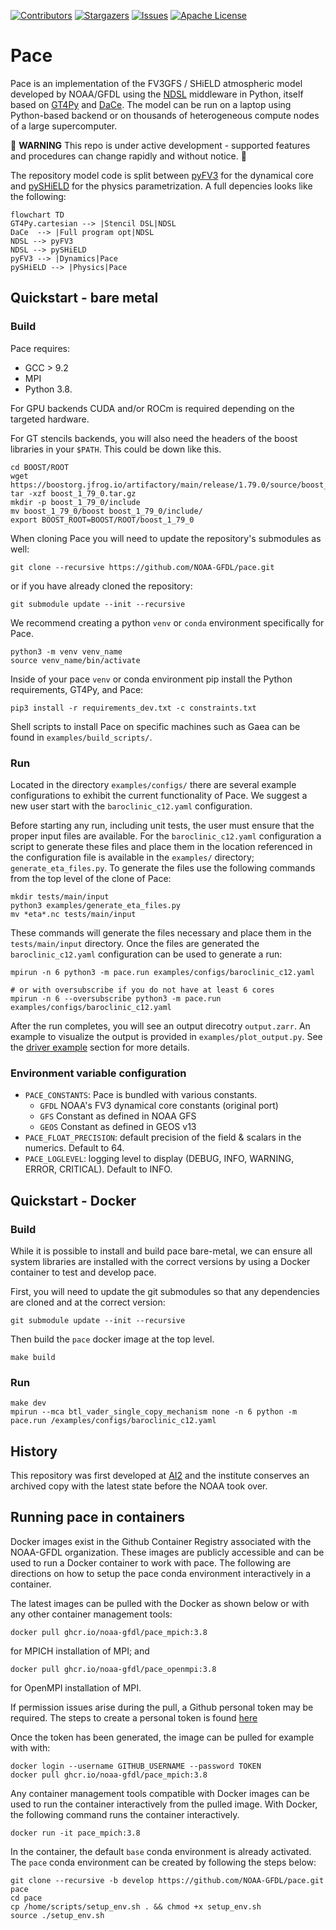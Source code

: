 [![Contributors][contributors-shield]][contributors-url]
[![Stargazers][stars-shield]][stars-url]
[![Issues][issues-shield]][issues-url]
[![Apache License][license-shield]][license-url]

# Pace

Pace is an implementation of the FV3GFS / SHiELD atmospheric model developed by NOAA/GFDL using the [NDSL](https://github.com/NOAA-GFDL/NDSL) middleware in Python, itself based on [GT4Py](https://github.com/GridTools/gt4py) and [DaCe](https://github.com/spcl/dace). The model can be run on a laptop using Python-based backend or on thousands of heterogeneous compute nodes of a large supercomputer.

🚧 **WARNING** This repo is under active development - supported features and procedures can change rapidly and without notice. 🚧

The repository model code is split between [pyFV3](https://github.com/NOAA-GFDL/pyFV3) for the dynamical core and [pySHiELD](https://github.com/NOAA-GFDL/pySHiELD) for the physics parametrization. A full depencies looks like the following:

```mermaid
flowchart TD
GT4Py.cartesian --> |Stencil DSL|NDSL
DaCe  --> |Full program opt|NDSL
NDSL --> pyFV3
NDSL --> pySHiELD
pyFV3 --> |Dynamics|Pace
pySHiELD --> |Physics|Pace

```

## Quickstart - bare metal

### Build

Pace requires:

- GCC > 9.2
- MPI
- Python 3.8.

For GPU backends CUDA and/or ROCm is required depending on the targeted hardware.

For GT stencils backends, you will also need the headers of the boost libraries in your `$PATH`. This could be down like this.

```shell
cd BOOST/ROOT
wget https://boostorg.jfrog.io/artifactory/main/release/1.79.0/source/boost_1_79_0.tar.gz
tar -xzf boost_1_79_0.tar.gz
mkdir -p boost_1_79_0/include
mv boost_1_79_0/boost boost_1_79_0/include/
export BOOST_ROOT=BOOST/ROOT/boost_1_79_0
```

When cloning Pace you will need to update the repository's submodules as well:

```shell
git clone --recursive https://github.com/NOAA-GFDL/pace.git
```

or if you have already cloned the repository:

```
git submodule update --init --recursive
```

We recommend creating a python `venv` or `conda` environment specifically for Pace.

```shell
python3 -m venv venv_name
source venv_name/bin/activate
```

Inside of your pace `venv` or conda environment pip install the Python requirements, GT4Py, and Pace:

```shell
pip3 install -r requirements_dev.txt -c constraints.txt
```

Shell scripts to install Pace on specific machines such as Gaea can be found in `examples/build_scripts/`.

### Run

Located in the directory `examples/configs/` there are several example configurations to exhibit the current functionality of Pace. We suggest a new user start with the `baroclinic_c12.yaml` configuration.

Before starting any run, including unit tests, the user must ensure that the proper input files are available. For the `baroclinic_c12.yaml` configuration a script to generate these files and place them in the location referenced in the configuration file is available in the `examples/` directory; `generate_eta_files.py`. To generate the files use the following commands from the top level of the clone of Pace:

```shell
mkdir tests/main/input
python3 examples/generate_eta_files.py
mv *eta*.nc tests/main/input
```
These commands will generate the files necessary and place them in the `tests/main/input` directory. Once the files are generated the `baroclinic_c12.yaml` configuration can be used to generate a run:

```shell
mpirun -n 6 python3 -m pace.run examples/configs/baroclinic_c12.yaml

# or with oversubscribe if you do not have at least 6 cores
mpirun -n 6 --oversubscribe python3 -m pace.run examples/configs/baroclinic_c12.yaml
```

After the run completes, you will see an output direcotry `output.zarr`. An example to visualize the output is provided in `examples/plot_output.py`. See the [driver example](examples/README.md) section for more details.

### Environment variable configuration

- `PACE_CONSTANTS`: Pace is bundled with various constants.
  - `GFDL` NOAA's FV3 dynamical core constants (original port)
  - `GFS` Constant as defined in NOAA GFS
  - `GEOS`  Constant as defined in GEOS v13
- `PACE_FLOAT_PRECISION`: default precision of the field & scalars in the numerics. Default to 64.
- `PACE_LOGLEVEL`: logging level to display (DEBUG, INFO, WARNING, ERROR, CRITICAL). Default to INFO.

## Quickstart - Docker

### Build

While it is possible to install and build pace bare-metal, we can ensure all system libraries are installed with the correct versions by using a Docker container to test and develop pace.

First, you will need to update the git submodules so that any dependencies are cloned and at the correct version:

```shell
git submodule update --init --recursive
```

Then build the `pace` docker image at the top level.

```shell
make build
```

### Run

```shell
make dev
mpirun --mca btl_vader_single_copy_mechanism none -n 6 python -m pace.run /examples/configs/baroclinic_c12.yaml
```

## History

This repository was first developed at [AI2](https://github.com/ai2cm/pace) and the institute conserves an archived copy with the latest state before the NOAA took over.

[contributors-shield]: https://img.shields.io/github/contributors/NOAA-GFDL/pace.svg
[contributors-url]: https://github.com/NOAA-GFDL/pace/graphs/contributors
[stars-shield]: https://img.shields.io/github/stars/NOAA-GFDL/pace.svg
[stars-url]: https://github.com/NOAA-GFDL/pace/stargazers
[issues-shield]: https://img.shields.io/github/issues/NOAA-GFDL/pace.svg
[issues-url]: https://github.com/NOAA-GFDL/pace/issues
[license-shield]: https://img.shields.io/github/license/NOAA-GFDL/pace.svg
[license-url]: https://github.com/NOAA-GFDL/pace/blob/main/LICENSE.md

## Running pace in containers
Docker images exist in the Github Container Registry associated with the NOAA-GFDL organization.
These images are publicly accessible and can be used to run a Docker container to work with pace.
The following are directions on how to setup the pace conda environment interactively in a container.

The latest images can be pulled with the Docker as shown below or
with any other container management tools:

```shell
docker pull ghcr.io/noaa-gfdl/pace_mpich:3.8
```
for MPICH installation of MPI; and
```shell
docker pull ghcr.io/noaa-gfdl/pace_openmpi:3.8
```
for OpenMPI installation of MPI.

If permission issues arise during the pull, a Github personal token
may be required.  The steps to create a personal token is found
[here](https://docs.github.com/en/authentication/keeping-your-account-and-data-secure/managing-your-personal-access-tokens)

Once the token has been generated, the image can be pulled for example with with:
```shell
docker login --username GITHUB_USERNAME --password TOKEN
docker pull ghcr.io/noaa-gfdl/pace_mpich:3.8
```

Any container management tools compatible with Docker images can be used
to run the container interactively from the pulled image.
With Docker, the following command runs the container interactively.
```shell
docker run -it pace_mpich:3.8
```

In the container, the default `base` conda environment is already activated.
The `pace` conda environment can be created by following the steps below:

```shell
git clone --recursive -b develop https://github.com/NOAA-GFDL/pace.git pace
cd pace
cp /home/scripts/setup_env.sh . && chmod +x setup_env.sh
source ./setup_env.sh
```

